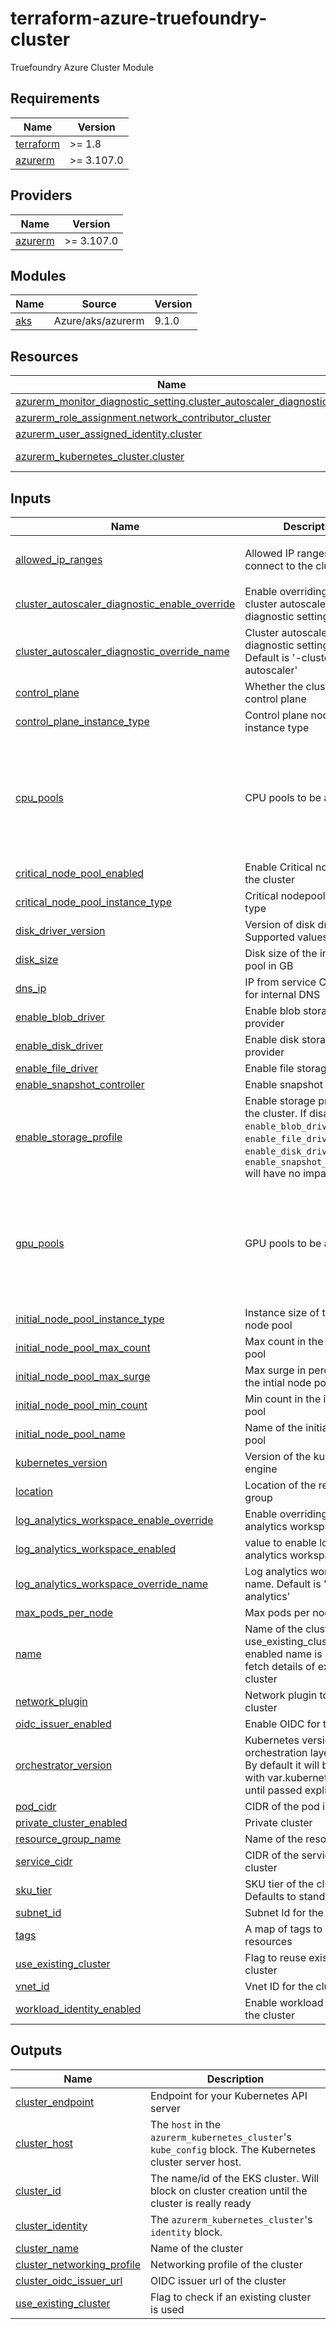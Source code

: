 # terraform-azure-truefoundry-cluster
Truefoundry Azure Cluster Module

<!-- BEGIN_TF_DOCS -->
## Requirements

| Name | Version |
|------|---------|
| <a name="requirement_terraform"></a> [terraform](#requirement\_terraform) | >= 1.8 |
| <a name="requirement_azurerm"></a> [azurerm](#requirement\_azurerm) | >= 3.107.0 |

## Providers

| Name | Version |
|------|---------|
| <a name="provider_azurerm"></a> [azurerm](#provider\_azurerm) | >= 3.107.0 |

## Modules

| Name | Source | Version |
|------|--------|---------|
| <a name="module_aks"></a> [aks](#module\_aks) | Azure/aks/azurerm | 9.1.0 |

## Resources

| Name | Type |
|------|------|
| [azurerm_monitor_diagnostic_setting.cluster_autoscaler_diagnostic](https://registry.terraform.io/providers/hashicorp/azurerm/latest/docs/resources/monitor_diagnostic_setting) | resource |
| [azurerm_role_assignment.network_contributor_cluster](https://registry.terraform.io/providers/hashicorp/azurerm/latest/docs/resources/role_assignment) | resource |
| [azurerm_user_assigned_identity.cluster](https://registry.terraform.io/providers/hashicorp/azurerm/latest/docs/resources/user_assigned_identity) | resource |
| [azurerm_kubernetes_cluster.cluster](https://registry.terraform.io/providers/hashicorp/azurerm/latest/docs/data-sources/kubernetes_cluster) | data source |

## Inputs

| Name | Description | Type | Default | Required |
|------|-------------|------|---------|:--------:|
| <a name="input_allowed_ip_ranges"></a> [allowed\_ip\_ranges](#input\_allowed\_ip\_ranges) | Allowed IP ranges to connect to the cluster | `list(string)` | <pre>[<br/>  "0.0.0.0/0"<br/>]</pre> | no |
| <a name="input_cluster_autoscaler_diagnostic_enable_override"></a> [cluster\_autoscaler\_diagnostic\_enable\_override](#input\_cluster\_autoscaler\_diagnostic\_enable\_override) | Enable overriding of the cluster autoscaler diagnostic setting name. | `bool` | `false` | no |
| <a name="input_cluster_autoscaler_diagnostic_override_name"></a> [cluster\_autoscaler\_diagnostic\_override\_name](#input\_cluster\_autoscaler\_diagnostic\_override\_name) | Cluster autoscaler diagnostic setting name. Default is '<cluster-name>-cluster-autoscaler' | `string` | `""` | no |
| <a name="input_control_plane"></a> [control\_plane](#input\_control\_plane) | Whether the cluster is control plane | `bool` | n/a | yes |
| <a name="input_control_plane_instance_type"></a> [control\_plane\_instance\_type](#input\_control\_plane\_instance\_type) | Control plane nodepool instance type | `string` | `"Standard_D4s_v5"` | no |
| <a name="input_cpu_pools"></a> [cpu\_pools](#input\_cpu\_pools) | CPU pools to be attached | <pre>list(object({<br/>    name                  = string<br/>    instance_type         = string<br/>    min_count             = optional(number, 0)<br/>    max_count             = optional(number, 2)<br/>    enable_spot_pool      = optional(bool, true)<br/>    enable_on_demand_pool = optional(bool, true)<br/>  }))</pre> | n/a | yes |
| <a name="input_critical_node_pool_enabled"></a> [critical\_node\_pool\_enabled](#input\_critical\_node\_pool\_enabled) | Enable Critical nodepool for the cluster | `bool` | `true` | no |
| <a name="input_critical_node_pool_instance_type"></a> [critical\_node\_pool\_instance\_type](#input\_critical\_node\_pool\_instance\_type) | Critical nodepool instance type | `string` | `"Standard_D4s_v5"` | no |
| <a name="input_disk_driver_version"></a> [disk\_driver\_version](#input\_disk\_driver\_version) | Version of disk driver. Supported values `v1` and `v2` | `string` | `"v1"` | no |
| <a name="input_disk_size"></a> [disk\_size](#input\_disk\_size) | Disk size of the initial node pool in GB | `string` | `"100"` | no |
| <a name="input_dns_ip"></a> [dns\_ip](#input\_dns\_ip) | IP from service CIDR used for internal DNS | `string` | `"10.255.0.10"` | no |
| <a name="input_enable_blob_driver"></a> [enable\_blob\_driver](#input\_enable\_blob\_driver) | Enable blob storage provider | `bool` | `true` | no |
| <a name="input_enable_disk_driver"></a> [enable\_disk\_driver](#input\_enable\_disk\_driver) | Enable disk storage provider | `bool` | `true` | no |
| <a name="input_enable_file_driver"></a> [enable\_file\_driver](#input\_enable\_file\_driver) | Enable file storage provider | `bool` | `true` | no |
| <a name="input_enable_snapshot_controller"></a> [enable\_snapshot\_controller](#input\_enable\_snapshot\_controller) | Enable snapshot controller | `bool` | `true` | no |
| <a name="input_enable_storage_profile"></a> [enable\_storage\_profile](#input\_enable\_storage\_profile) | Enable storage profile for the cluster. If disabled `enable_blob_driver`, `enable_file_driver`, `enable_disk_driver` and `enable_snapshot_controller` will have no impact | `bool` | `true` | no |
| <a name="input_gpu_pools"></a> [gpu\_pools](#input\_gpu\_pools) | GPU pools to be attached | <pre>list(object({<br/>    name                  = string<br/>    instance_type         = string<br/>    min_count             = optional(number, 0)<br/>    max_count             = optional(number, 2)<br/>    enable_spot_pool      = optional(bool, true)<br/>    enable_on_demand_pool = optional(bool, true)<br/>  }))</pre> | n/a | yes |
| <a name="input_initial_node_pool_instance_type"></a> [initial\_node\_pool\_instance\_type](#input\_initial\_node\_pool\_instance\_type) | Instance size of the initial node pool | `string` | `"Standard_D4s_v5"` | no |
| <a name="input_initial_node_pool_max_count"></a> [initial\_node\_pool\_max\_count](#input\_initial\_node\_pool\_max\_count) | Max count in the initial node pool | `number` | `2` | no |
| <a name="input_initial_node_pool_max_surge"></a> [initial\_node\_pool\_max\_surge](#input\_initial\_node\_pool\_max\_surge) | Max surge in percentage for the intial node pool | `string` | `"10"` | no |
| <a name="input_initial_node_pool_min_count"></a> [initial\_node\_pool\_min\_count](#input\_initial\_node\_pool\_min\_count) | Min count in the initial node pool | `number` | `1` | no |
| <a name="input_initial_node_pool_name"></a> [initial\_node\_pool\_name](#input\_initial\_node\_pool\_name) | Name of the initial node pool | `string` | `"initial"` | no |
| <a name="input_kubernetes_version"></a> [kubernetes\_version](#input\_kubernetes\_version) | Version of the kubernetes engine | `string` | `"1.30"` | no |
| <a name="input_location"></a> [location](#input\_location) | Location of the resource group | `string` | n/a | yes |
| <a name="input_log_analytics_workspace_enable_override"></a> [log\_analytics\_workspace\_enable\_override](#input\_log\_analytics\_workspace\_enable\_override) | Enable overriding of the log analytics workspace name. | `bool` | `false` | no |
| <a name="input_log_analytics_workspace_enabled"></a> [log\_analytics\_workspace\_enabled](#input\_log\_analytics\_workspace\_enabled) | value to enable log analytics workspace | `bool` | `true` | no |
| <a name="input_log_analytics_workspace_override_name"></a> [log\_analytics\_workspace\_override\_name](#input\_log\_analytics\_workspace\_override\_name) | Log analytics workspace name. Default is '<cluster-name>-log-analytics' | `string` | `""` | no |
| <a name="input_max_pods_per_node"></a> [max\_pods\_per\_node](#input\_max\_pods\_per\_node) | Max pods per node | `number` | `32` | no |
| <a name="input_name"></a> [name](#input\_name) | Name of the cluster. If use\_existing\_cluster is enabled name is used to fetch details of existing cluster | `string` | n/a | yes |
| <a name="input_network_plugin"></a> [network\_plugin](#input\_network\_plugin) | Network plugin to use for cluster | `string` | `"kubenet"` | no |
| <a name="input_oidc_issuer_enabled"></a> [oidc\_issuer\_enabled](#input\_oidc\_issuer\_enabled) | Enable OIDC for the cluster | `bool` | `true` | no |
| <a name="input_orchestrator_version"></a> [orchestrator\_version](#input\_orchestrator\_version) | Kubernetes version for the orchestration layer (nodes). By default it will be derived with var.kubernetes\_version until passed explicitly | `string` | `"1.30"` | no |
| <a name="input_pod_cidr"></a> [pod\_cidr](#input\_pod\_cidr) | CIDR of the pod in cluster | `string` | `"10.244.0.0/16"` | no |
| <a name="input_private_cluster_enabled"></a> [private\_cluster\_enabled](#input\_private\_cluster\_enabled) | Private cluster | `bool` | `false` | no |
| <a name="input_resource_group_name"></a> [resource\_group\_name](#input\_resource\_group\_name) | Name of the resource group | `string` | n/a | yes |
| <a name="input_service_cidr"></a> [service\_cidr](#input\_service\_cidr) | CIDR of the services in cluster | `string` | `"10.255.0.0/16"` | no |
| <a name="input_sku_tier"></a> [sku\_tier](#input\_sku\_tier) | SKU tier of the cluster. Defaults to standard | `string` | `"Standard"` | no |
| <a name="input_subnet_id"></a> [subnet\_id](#input\_subnet\_id) | Subnet Id for the cluster | `string` | n/a | yes |
| <a name="input_tags"></a> [tags](#input\_tags) | A map of tags to add to all resources | `map(string)` | `{}` | no |
| <a name="input_use_existing_cluster"></a> [use\_existing\_cluster](#input\_use\_existing\_cluster) | Flag to reuse existing cluster | `bool` | `false` | no |
| <a name="input_vnet_id"></a> [vnet\_id](#input\_vnet\_id) | Vnet ID for the cluster | `string` | n/a | yes |
| <a name="input_workload_identity_enabled"></a> [workload\_identity\_enabled](#input\_workload\_identity\_enabled) | Enable workload identity in the cluster | `bool` | `true` | no |

## Outputs

| Name | Description |
|------|-------------|
| <a name="output_cluster_endpoint"></a> [cluster\_endpoint](#output\_cluster\_endpoint) | Endpoint for your Kubernetes API server |
| <a name="output_cluster_host"></a> [cluster\_host](#output\_cluster\_host) | The `host` in the `azurerm_kubernetes_cluster`'s `kube_config` block. The Kubernetes cluster server host. |
| <a name="output_cluster_id"></a> [cluster\_id](#output\_cluster\_id) | The name/id of the EKS cluster. Will block on cluster creation until the cluster is really ready |
| <a name="output_cluster_identity"></a> [cluster\_identity](#output\_cluster\_identity) | The `azurerm_kubernetes_cluster`'s `identity` block. |
| <a name="output_cluster_name"></a> [cluster\_name](#output\_cluster\_name) | Name of the cluster |
| <a name="output_cluster_networking_profile"></a> [cluster\_networking\_profile](#output\_cluster\_networking\_profile) | Networking profile of the cluster |
| <a name="output_cluster_oidc_issuer_url"></a> [cluster\_oidc\_issuer\_url](#output\_cluster\_oidc\_issuer\_url) | OIDC issuer url of the cluster |
| <a name="output_use_existing_cluster"></a> [use\_existing\_cluster](#output\_use\_existing\_cluster) | Flag to check if an existing cluster is used |
<!-- END_TF_DOCS -->